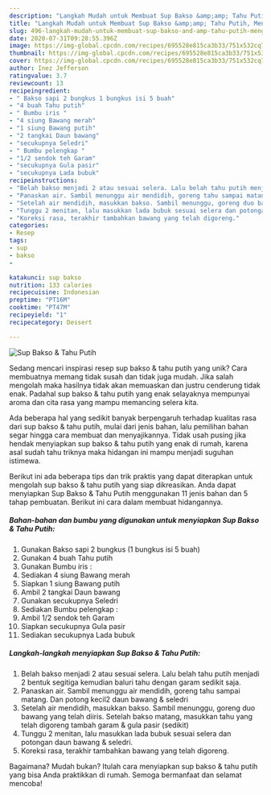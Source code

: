 ```yaml
---
description: "Langkah Mudah untuk Membuat Sup Bakso &amp;amp; Tahu Putih, Menggugah Selera"
title: "Langkah Mudah untuk Membuat Sup Bakso &amp;amp; Tahu Putih, Menggugah Selera"
slug: 496-langkah-mudah-untuk-membuat-sup-bakso-and-amp-tahu-putih-menggugah-selera
date: 2020-07-31T09:28:55.396Z
image: https://img-global.cpcdn.com/recipes/695528e815ca3b33/751x532cq70/sup-bakso-tahu-putih-foto-resep-utama.jpg
thumbnail: https://img-global.cpcdn.com/recipes/695528e815ca3b33/751x532cq70/sup-bakso-tahu-putih-foto-resep-utama.jpg
cover: https://img-global.cpcdn.com/recipes/695528e815ca3b33/751x532cq70/sup-bakso-tahu-putih-foto-resep-utama.jpg
author: Inez Jefferson
ratingvalue: 3.7
reviewcount: 13
recipeingredient:
- " Bakso sapi 2 bungkus 1 bungkus isi 5 buah"
- "4 buah Tahu putih"
- " Bumbu iris "
- "4 siung Bawang merah"
- "1 siung Bawang putih"
- "2 tangkai Daun bawang"
- "secukupnya Seledri"
- " Bumbu pelengkap "
- "1/2 sendok teh Garam"
- "secukupnya Gula pasir"
- "secukupnya Lada bubuk"
recipeinstructions:
- "Belah bakso menjadi 2 atau sesuai selera. Lalu belah tahu putih menjadi 2 bentuk segitiga kemudian baluri tahu dengan garam sedikit saja."
- "Panaskan air. Sambil menunggu air mendidih, goreng tahu sampai matang. Dan potong kecil2 daun bawang &amp; seledri"
- "Setelah air mendidih, masukkan bakso. Sambil menunggu, goreng duo bawang yang telah diiris. Setelah bakso matang, masukkan tahu yang telah digoreng tambah garam &amp; gula pasir (sedikit)"
- "Tunggu 2 menitan, lalu masukkan lada bubuk sesuai selera dan potongan daun bawang &amp; seledri."
- "Koreksi rasa, terakhir tambahkan bawang yang telah digoreng."
categories:
- Resep
tags:
- sup
- bakso
- 

katakunci: sup bakso  
nutrition: 133 calories
recipecuisine: Indonesian
preptime: "PT16M"
cooktime: "PT47M"
recipeyield: "1"
recipecategory: Dessert

---
```



![Sup Bakso &amp; Tahu Putih](https://img-global.cpcdn.com/recipes/695528e815ca3b33/751x532cq70/sup-bakso-tahu-putih-foto-resep-utama.jpg)

Sedang mencari inspirasi resep sup bakso &amp; tahu putih yang unik? Cara membuatnya memang tidak susah dan tidak juga mudah. Jika salah mengolah maka hasilnya tidak akan memuaskan dan justru cenderung tidak enak. Padahal sup bakso &amp; tahu putih yang enak selayaknya mempunyai aroma dan cita rasa yang mampu memancing selera kita.



Ada beberapa hal yang sedikit banyak berpengaruh terhadap kualitas rasa dari sup bakso &amp; tahu putih, mulai dari jenis bahan, lalu pemilihan bahan segar hingga cara membuat dan menyajikannya. Tidak usah pusing jika hendak menyiapkan sup bakso &amp; tahu putih yang enak di rumah, karena asal sudah tahu triknya maka hidangan ini mampu menjadi suguhan istimewa.


Berikut ini ada beberapa tips dan trik praktis yang dapat diterapkan untuk mengolah sup bakso &amp; tahu putih yang siap dikreasikan. Anda dapat menyiapkan Sup Bakso &amp; Tahu Putih menggunakan 11 jenis bahan dan 5 tahap pembuatan. Berikut ini cara dalam membuat hidangannya.

<!--inarticleads1-->

##### Bahan-bahan dan bumbu yang digunakan untuk menyiapkan Sup Bakso &amp; Tahu Putih:

1. Gunakan  Bakso sapi 2 bungkus (1 bungkus isi 5 buah)
1. Gunakan 4 buah Tahu putih
1. Gunakan  Bumbu iris :
1. Sediakan 4 siung Bawang merah
1. Siapkan 1 siung Bawang putih
1. Ambil 2 tangkai Daun bawang
1. Gunakan secukupnya Seledri
1. Sediakan  Bumbu pelengkap :
1. Ambil 1/2 sendok teh Garam
1. Siapkan secukupnya Gula pasir
1. Sediakan secukupnya Lada bubuk




<!--inarticleads2-->

##### Langkah-langkah menyiapkan Sup Bakso &amp; Tahu Putih:

1. Belah bakso menjadi 2 atau sesuai selera. Lalu belah tahu putih menjadi 2 bentuk segitiga kemudian baluri tahu dengan garam sedikit saja.
1. Panaskan air. Sambil menunggu air mendidih, goreng tahu sampai matang. Dan potong kecil2 daun bawang &amp; seledri
1. Setelah air mendidih, masukkan bakso. Sambil menunggu, goreng duo bawang yang telah diiris. Setelah bakso matang, masukkan tahu yang telah digoreng tambah garam &amp; gula pasir (sedikit)
1. Tunggu 2 menitan, lalu masukkan lada bubuk sesuai selera dan potongan daun bawang &amp; seledri.
1. Koreksi rasa, terakhir tambahkan bawang yang telah digoreng.




Bagaimana? Mudah bukan? Itulah cara menyiapkan sup bakso &amp; tahu putih yang bisa Anda praktikkan di rumah. Semoga bermanfaat dan selamat mencoba!
